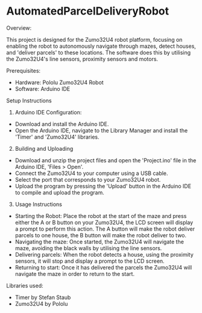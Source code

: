 # AutomatedParcelDeliveryRobot
Overview: 

This project is designed for the Zumo32U4 robot platform, focusing on enabling the robot to autonomously navigate through mazes, detect houses, and 'deliver parcels' to these locations. The software does this by utilising the Zumo32U4's line sensors, proximity sensors and motors.

Prerequisites:

- Hardware: Pololu Zumo32U4 Robot
- Software: Arduino IDE

Setup Instructions

1. Arduino IDE Configuration:
- Download and install the Arduino IDE.
- Open the Arduino IDE, navigate to the Library Manager and install the 'Timer' and 'Zumo32U4' libraries.

2. Building and Uploading
- Download and unzip the project files and open the 'Project.ino' file in the Arduino IDE, 'Files > Open'.
- Connect the Zumo32U4 to your computer using a USB cable.
- Select the port that corresponds to your Zumo32U4 robot.
- Upload the program by pressing the 'Upload' button in the Arduino IDE to compile and upload the program.

3. Usage Instructions
- Starting the Robot: Place the robot at the start of the maze and press either the A or B button on your Zumo32U4, the LCD screen will display a prompt to perform this action. The A button will make the robot deliver parcels to one house, the B button will make the robot deliver to two.
- Navigating the maze: Once started, the Zumo32U4 will navigate the maze, avoiding the black walls by utilising the line sensors.
- Delivering parcels: When the robot detects a house, using the proximity sensors, it will stop and display a prompt to the LCD screen.
- Returning to start: Once it has delivered the parcels the Zumo32U4 will navigate the maze in order to return to the start.

Libraries used:

- Timer by Stefan Staub
- Zumo32U4 by Pololu
